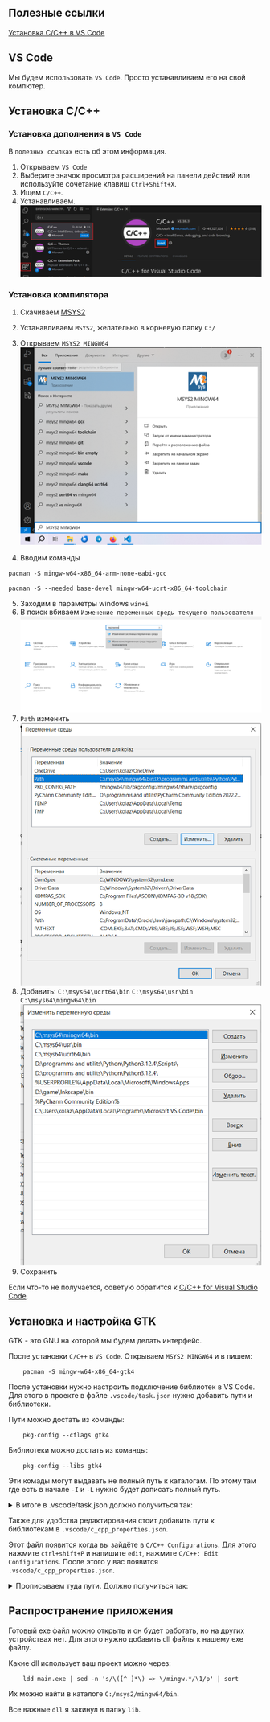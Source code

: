 ## Полезные ссылки
[Установка С/C++ в VS Code](https://code.visualstudio.com/docs/languages/cpp)

## VS Code
Мы будем использовать `VS Code`.
Просто устанавливаем его на свой компютер.

## Установка C/C++
### Установка дополнения в `VS Code`
В `полезных ссылках` есть об этом информация.
1. Открываем `VS Code`
2. Выберите значок просмотра расширений на панели действий или используйте сочетание клавиш `Ctrl+Shift+X`.
3. Ищем `C/C++`.
4. Устанавливаем.
![](/tutorial/img/1.png)

### Установка компилятора
1. Скачиваем [MSYS2](https://www.msys2.org/)
2. Устанавливаем `MSYS2`, желательно в корневую папку `C:/`
3. Открываем `MSYS2 MINGW64`
![](/tutorial/img/2.png)

4. Вводим команды
```shell
pacman -S mingw-w64-x86_64-arm-none-eabi-gcc
```
```shell
pacman -S --needed base-devel mingw-w64-ucrt-x86_64-toolchain
```
5. Заходим в параметры windows `win+i`
6. В поиск вбиваем `Изменение переменных среды текущего пользователя`
![](/tutorial/img/3.png)
7. `Path` изменить
![](/tutorial/img/4.png)
8. Добавить: `C:\msys64\ucrt64\bin` `C:\msys64\usr\bin` `C:\msys64\mingw64\bin`
![](/tutorial/img/5.png)
9. Сохранить

Если что-то не получается, советую обратится к [C/C++ for Visual Studio Code](https://code.visualstudio.com/docs/languages/cpp).



## Установка и настройка GTK
GTK - это GNU на которой мы будем делать интерфейс. 

После установки `С/C++` в `VS Code`.
Открываем `MSYS2 MINGW64` и в пишем:
```shell
    pacman -S mingw-w64-x86_64-gtk4
```
После установки нужно настроить подключение библиотек в VS Code.
Для этого в проекте в файле `.vscode/task.json` нужно добавить пути и библиотеки.

Пути можно достать из команды:
```shell
    pkg-config --cflags gtk4  
```
Библиотеки можно достать из команды:
```shell
    pkg-config --libs gtk4  
```
Эти комады могут выдавать не полный путь к каталогам. По этому там где есть в начале `-I` и `-L` нужно будет дописать полный путь.
<details>
<summary>
В итоге в .vscode/task.json должно получиться так: 
</summary>

```json
    {
    "tasks": [
        {
            "type": "cppbuild",
            "label": "C/C++: gcc.exe build active file!!!!",
            "command": "C:\\msys64\\mingw64\\bin\\gcc.exe",
            "args": [
                "-IC:/msys64/mingw64/include/gtk-4.0",
                "-IC:/msys64//mingw64/include/pango-1.0",
                "-IC:/msys64//mingw64/include/harfbuzz",
                "-IC:/msys64//mingw64/include/gdk-pixbuf-2.0",
                "-IC:/msys64//mingw64/include/cairo",
                "-IC:/msys64//mingw64/include/glib-2.0",
                "-IC:/msys64//mingw64/lib/glib-2.0/include",
                "-IC:/msys64//mingw64/include/freetype2",
                "-IC:/msys64//mingw64/include",
                "-IC:/msys64//mingw64/include/graphene-1.0",
                "-IC:/msys64//mingw64/lib/graphene-1.0/include",
                "-mfpmath=sse",
                "-msse",
                "-msse2",
                "-IC:/msys64//mingw64/include/fribidi",
                "-IC:/msys64//mingw64/include/webp",
                "-DLIBDEFLATE_DLL",
                "-IC:/msys64//mingw64/include/libpng16",
                "-IC:/msys64//mingw64/include/pixman-1",      

                "-fdiagnostics-color=always",
                "-g",
                "${file}",
                "-o",
                "${fileDirname}\\${fileBasenameNoExtension}.exe",

                "-LC:/msys64/mingw64/lib",
                "-lgtk-4",
                "-lpangowin32-1.0",
                "-lharfbuzz",
                "-lpangocairo-1.0",
                "-lpango-1.0",
                "-lgdk_pixbuf-2.0",
                "-lcairo-gobject",
                "-lcairo",
                "-lvulkan-1.dll",
                "-lgraphene-1.0",
                "-lgio-2.0",
                "-lglib-2.0",
                "-lintl",
                "-lgobject-2.0",

            ],
            "options": {
                "cwd": "${fileDirname}"
            },
            "problemMatcher": [
                "$gcc"
            ],
            "group": {
                "kind": "build",
                "isDefault": true
            },
            "detail": "Task generated by Debugger."
        },
    ],
    "version": "2.0.0"
}
```

</details>

Также для удобства редактирования стоит добавить пути к библиотекам в `.vscode/c_cpp_properties.json`.

Этот файл появится когда вы зайдёте в `C/C++ Configurations`.
Для этого нажмите `ctrl+shift+P` и напишите `edit`, нажмите `C/C++: Edit Configurations`. После этого у вас появится `.vscode/c_cpp_properties.json`.
<details>
<summary>
Прописываем туда пути. Должно получиться так:
</summary>

```json
{
    "configurations": [
        {
            "name": "Win32",
            "includePath": [
                "${workspaceFolder}/**",
                "C:/msys64/mingw64/include/gtk-4.0",
                "C:/msys64/mingw64/include/pango-1.0",
                "C:/msys64/mingw64/include/harfbuzz",
                "C:/msys64/mingw64/include/gdk-pixbuf-2.0",
                "C:/msys64/mingw64/include/cairo",
                "C:/msys64/mingw64/include/glib-2.0",
                "C:/msys64/mingw64/lib/glib-2.0/include",
                "C:/msys64/mingw64/include/freetype2",
                "C:/msys64/mingw64/include/graphene-1.0",
                "C:/msys64/mingw64/lib/graphene-1.0/include",
                "C:/msys64/mingw64/include/fribidi",
                "C:/msys64/mingw64/include/webp",
                "C:/msys64/mingw64/include/libpng16",
                "C:/msys64/mingw64/include/pixman-1"
            ],
            "defines": [
                "_DEBUG",
                "UNICODE",
                "_UNICODE"
            ],
            "compilerPath": "C:\\msys64\\mingw64\\bin\\gcc.exe",
            "cStandard": "c17",
            "cppStandard": "gnu++17",
            "intelliSenseMode": "windows-gcc-x64"
        }
    ],
    "version": 4
}
```
</details>

## Распространение приложения
Готовый exe файл можно открыть и он будет работать, но на других устройствах нет. Для этого нужно добавить dll файлы к нашему exe файлу. 

Какие dll использует ваш проект можно через:

```shell
    ldd main.exe | sed -n 's/\([^ ]*\) => \/mingw.*/\1/p' | sort
```
Их можно найти в каталоге `C:/msys2/mingw64/bin`.

Все важные `dll` я закинул в папку `lib`.

